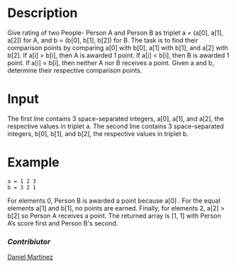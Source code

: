# Description

Give rating of two People- Person A and Person B as triplet a = (a[0], a[1], a[2]) for A, and b = (b[0], b[1], b[2]) for B.
The task is to find their comparison points by comparing a[0] with b[0], a[1] with b[1], and a[2] with b[2].
If a[i] > b[i], then A is awarded 1 point.
If a[i] < b[i], then B is awarded 1 point.
If a[i] = b[i], then neither A nor B receives a point.
Given a and b, determine their respective comparison points.
# Input

The first line contains 3 space-separated integers, a[0], a[1], and a[2], the respective values in triplet a.
The second line contains 3 space-separated integers, b[0], b[1], and b[2], the respective values in triplet b.

# Example

```
a = 1 2 3
b = 3 2 1
```

For elements 0, Person B is awarded a point because a[0] .
For the equal elements a[1] and b[1], no points are earned.
Finally, for elements 2, a[2] > b[2] so Person A receives a point.
The returned array is [1, 1] with Person A’s score first and Person B's second.

### _Contribiutor_

[Daniel Martínez](https://github.com/KompuDan)

